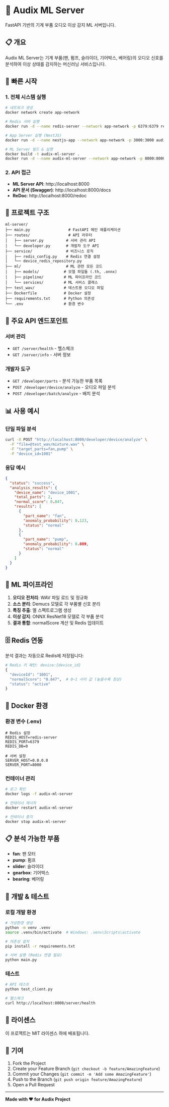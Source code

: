 # 🎵 Audix ML Server

FastAPI 기반의 기계 부품 오디오 이상 감지 ML 서버입니다.

## 📋 개요

Audix ML Server는 기계 부품(팬, 펌프, 슬라이더, 기어박스, 베어링)의 오디오 신호를 분석하여 이상 상태를 감지하는 머신러닝 서비스입니다.


## 🚀 빠른 시작

### 1. 전체 시스템 실행

```bash
# 네트워크 생성
docker network create app-network

# Redis 서버 실행
docker run -d --name redis-server --network app-network -p 6379:6379 redis:7.2.5-alpine3.20

# App Server 실행 (NestJS)
docker run -d --name nestjs-app --network app-network -p 3000:3000 audix-app-server

# ML Server 빌드 & 실행
docker build -t audix-ml-server .
docker run -d --name audix-ml-server --network app-network -p 8000:8000 audix-ml-server
```

### 2. API 접근

- **ML Server API**: http://localhost:8000
- **API 문서 (Swagger)**: http://localhost:8000/docs
- **ReDoc**: http://localhost:8000/redoc

## 📁 프로젝트 구조

```
ml-server/
├── main.py                 # FastAPI 메인 애플리케이션
├── routes/                 # API 라우터
│   ├── server.py          # 서버 관리 API
│   └── developer.py       # 개발자 도구 API
├── service/               # 비즈니스 로직
│   ├── redis_config.py    # Redis 연결 설정
│   └── device_redis_repository.py
├── ml/                    # ML 관련 모든 코드
│   ├── models/           # 모델 파일들 (.th, .onnx)
│   ├── pipeline/         # ML 파이프라인 코드
│   └── services/         # ML 서비스 클래스
├── test_wav/             # 테스트용 오디오 파일
├── Dockerfile            # Docker 설정
├── requirements.txt      # Python 의존성
└── .env                  # 환경 변수
```

## 🔧 주요 API 엔드포인트

### 서버 관리
- `GET /server/health` - 헬스체크
- `GET /server/info` - 서버 정보

### 개발자 도구
- `GET /developer/parts` - 분석 가능한 부품 목록
- `POST /developer/device/analyze` - 오디오 파일 분석
- `POST /developer/batch/analyze` - 배치 분석

## 📊 사용 예시

### 단일 파일 분석

```bash
curl -X POST "http://localhost:8000/developer/device/analyze" \
  -F "file=@test_wav/mixture.wav" \
  -F "target_parts=fan,pump" \
  -F "device_id=1001"
```

### 응답 예시

```json
{
  "status": "success",
  "analysis_results": {
    "device_name": "device_1001",
    "total_parts": 2,
    "normal_score": 0.847,
    "results": [
      {
        "part_name": "fan",
        "anomaly_probability": 0.123,
        "status": "normal"
      },
      {
        "part_name": "pump", 
        "anomaly_probability": 0.089,
        "status": "normal"
      }
    ]
  }
}
```

## 🤖 ML 파이프라인

1. **오디오 전처리**: WAV 파일 로드 및 정규화
2. **소스 분리**: Demucs 모델로 각 부품별 신호 분리
3. **특징 추출**: 멜 스펙트로그램 생성
4. **이상 감지**: ONNX ResNet18 모델로 각 부품 분석
5. **결과 통합**: normalScore 계산 및 Redis 업데이트

## 🗄️ Redis 연동

분석 결과는 자동으로 Redis에 저장됩니다:

```python
# Redis 키 패턴: device:{device_id}
{
  "deviceId": "1001",
  "normalScore": "0.847",  # 0~1 사이 값 (높을수록 정상)
  "status": "active"
}
```

## 🐳 Docker 환경

### 환경 변수 (.env)

```env
# Redis 설정
REDIS_HOST=redis-server
REDIS_PORT=6379
REDIS_DB=0

# 서버 설정  
SERVER_HOST=0.0.0.0
SERVER_PORT=8000
```

### 컨테이너 관리

```bash
# 로그 확인
docker logs -f audix-ml-server

# 컨테이너 재시작
docker restart audix-ml-server

# 컨테이너 중지
docker stop audix-ml-server
```

## 📋 분석 가능한 부품

- **fan**: 팬 모터
- **pump**: 펌프
- **slider**: 슬라이더
- **gearbox**: 기어박스  
- **bearing**: 베어링

## 🔬 개발 & 테스트

### 로컬 개발 환경

```bash
# 가상환경 생성
python -m venv .venv
source .venv/bin/activate  # Windows: .venv\Scripts\activate

# 의존성 설치
pip install -r requirements.txt

# 서버 실행 (Redis 연결 필요)
python main.py
```

### 테스트

```bash
# API 테스트
python test_client.py

# 헬스체크
curl http://localhost:8000/server/health
```

## 📝 라이센스

이 프로젝트는 MIT 라이센스 하에 배포됩니다.

## 🤝 기여

1. Fork the Project
2. Create your Feature Branch (`git checkout -b feature/AmazingFeature`)
3. Commit your Changes (`git commit -m 'Add some AmazingFeature'`)
4. Push to the Branch (`git push origin feature/AmazingFeature`)
5. Open a Pull Request

---

**Made with ❤️ for Audix Project**